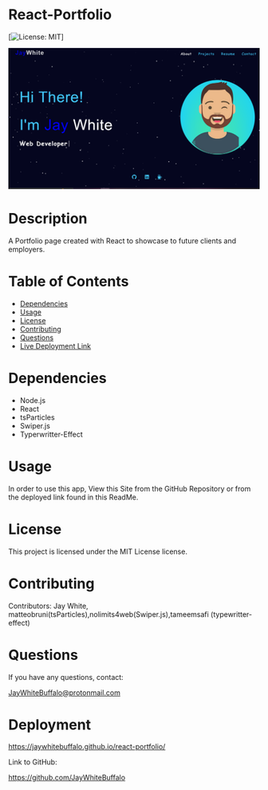 
# React-Portfolio
[![License: MIT](https://img.shields.io/badge/License-MIT-yellow.svg)]

![JayWhite Portfolio](./src/assets/images/Screenshot%20(29).png)


# Description
A Portfolio page created with React to showcase to future clients and employers.
# Table of Contents
* [Dependencies](#dependencies)
* [Usage](#usage)
* [License](#license)
* [Contributing](#contributing)
* [Questions](#questions)
* [Live Deployment Link](#Deployment)
# Dependencies

- Node.js
- React
- tsParticles
- Swiper.js
- Typerwritter-Effect

# Usage
In order to use this app, View this Site from the GitHub Repository or from the deployed link found in this ReadMe.
# License
This project is licensed under the MIT License license.
# Contributing
Contributors: Jay White, matteobruni(tsParticles),nolimits4web(Swiper.js),tameemsafi
(typewritter-effect)

# Questions
If you have any questions, contact:

 JayWhiteBuffalo@protonmail.com

# Deployment

https://jaywhitebuffalo.github.io/react-portfolio/

 Link to GitHub:

https://github.com/JayWhiteBuffalo
